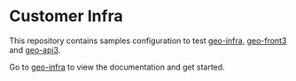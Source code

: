# Customer Infra

This repository contains samples configuration to test [geo-infra](http://github.com/ioda-net/geo-infra), [geo-front3](http://github.com/ioda-net/geo-front3) and [geo-api3](http://github.com/ioda-net/geo-api3).

Go to [geo-infra](http://github.com/ioda-net/geo-infra) to view the documentation and get started.
